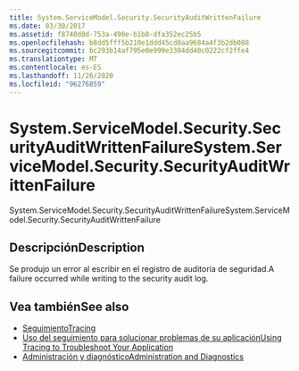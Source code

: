 ```yaml
---
title: System.ServiceModel.Security.SecurityAuditWrittenFailure
ms.date: 03/30/2017
ms.assetid: f8740d0d-753a-490e-b1b8-dfa352ec25b5
ms.openlocfilehash: b8dd5fff5b210e1ddd45cd8aa9684a4f3b2db088
ms.sourcegitcommit: bc293b14af795e0e999e3304dd40c0222cf2ffe4
ms.translationtype: MT
ms.contentlocale: es-ES
ms.lasthandoff: 11/26/2020
ms.locfileid: "96276859"
---
```

# <a name="systemservicemodelsecuritysecurityauditwrittenfailure"></a><span data-ttu-id="b5467-102">System.ServiceModel.Security.SecurityAuditWrittenFailure</span><span class="sxs-lookup"><span data-stu-id="b5467-102">System.ServiceModel.Security.SecurityAuditWrittenFailure</span></span>

<span data-ttu-id="b5467-103">System.ServiceModel.Security.SecurityAuditWrittenFailure</span><span class="sxs-lookup"><span data-stu-id="b5467-103">System.ServiceModel.Security.SecurityAuditWrittenFailure</span></span>  
  
## <a name="description"></a><span data-ttu-id="b5467-104">Descripción</span><span class="sxs-lookup"><span data-stu-id="b5467-104">Description</span></span>  

 <span data-ttu-id="b5467-105">Se produjo un error al escribir en el registro de auditoría de seguridad.</span><span class="sxs-lookup"><span data-stu-id="b5467-105">A failure occurred while writing to the security audit log.</span></span>  
  
## <a name="see-also"></a><span data-ttu-id="b5467-106">Vea también</span><span class="sxs-lookup"><span data-stu-id="b5467-106">See also</span></span>

- [<span data-ttu-id="b5467-107">Seguimiento</span><span class="sxs-lookup"><span data-stu-id="b5467-107">Tracing</span></span>](index.md)
- [<span data-ttu-id="b5467-108">Uso del seguimiento para solucionar problemas de su aplicación</span><span class="sxs-lookup"><span data-stu-id="b5467-108">Using Tracing to Troubleshoot Your Application</span></span>](using-tracing-to-troubleshoot-your-application.md)
- [<span data-ttu-id="b5467-109">Administración y diagnóstico</span><span class="sxs-lookup"><span data-stu-id="b5467-109">Administration and Diagnostics</span></span>](../index.md)
